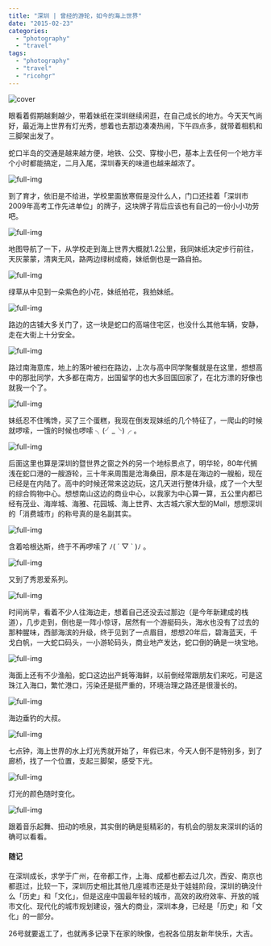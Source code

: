 ```yaml
---
title: "深圳 | 曾经的游轮，如今的海上世界"
date: "2015-02-23"
categories: 
  - "photography"
  - "travel"
tags: 
  - "photography"
  - "travel"
  - "ricohgr"
---
```


![cover](https://static.is26.com/blog/2015/02/shenzhen/w2.JPG)

眼看着假期越剩越少，带着妹纸在深圳继续闲逛，在自己成长的地方。今天天气尚好，最近海上世界有灯光秀，想着也去那边凑凑热闹，下午四点多，就带着相机和三脚架出发了。

蛇口半岛的交通是越来越方便，地铁、公交、穿梭小巴，基本上去任何一个地方半个小时都能搞定，二月入尾，深圳春天的味道也越来越浓了。

![full-img](https://static.is26.com/blog/2015/02/shenzhen/w10.JPG)

到了育才，依旧是不给进，学校里面放寒假是没什么人，门口还挂着「深圳市2009年高考工作先进单位」的牌子，这块牌子背后应该也有自己的一份小小功劳吧。

![full-img](https://static.is26.com/blog/2015/02/shenzhen/w1.JPG)

地图导航了一下，从学校走到海上世界大概就1.2公里，我同妹纸决定步行前往，天灰蒙蒙，清爽无风，路两边绿树成瘾，妹纸倒也是一路自拍。

![full-img](https://static.is26.com/blog/2015/02/shenzhen/w9.JPG)

绿草从中见到一朵紫色的小花，妹纸拍花，我拍妹纸。

![full-img](https://static.is26.com/blog/2015/02/shenzhen/w5.JPG)

路边的店铺大多关门了，这一块是蛇口的高端住宅区，也没什么其他车辆，安静，走在大街上十分安全。

![full-img](https://static.is26.com/blog/2015/02/shenzhen/w4.JPG)

路过南海意库，地上的落叶被扫在路边，上次与高中同学聚餐就是在这里，想想高中的那批同学，大多都在南方，出国留学的也大多回国回家了，在北方漂的好像也就我一个了。

![full-img](https://static.is26.com/blog/2015/02/shenzhen/w6.JPG)

妹纸忍不住嘴馋，买了三个蛋糕，我现在倒发现妹纸的几个特征了，一爬山的时候就啰嗦，一饿的时候也啰嗦 ╮(╯\_╰)╭ 。

![full-img](https://static.is26.com/blog/2015/02/shenzhen/w3.JPG)

后面这里也算是深圳的暨世界之窗之外的另一个地标景点了，明华轮，80年代搁浅在蛇口港的一艘游轮，三十年来周围是沧海桑田，原本是在海边的一艘船，现在已经是在内陆了。高中的时候还常来这边玩，这几天进行整体升级，成了一个大型的综合购物中心。想想南山这边的商业中心，以我家为中心算一算，五公里内都已经有茂业、海岸城、海雅、花园城、海上世界、太古城六家大型的Mall，想想深圳的「消费城市」的称号真的是名副其实。

![full-img](https://static.is26.com/blog/2015/02/shenzhen/w2.JPG)

含着哈根达斯，终于不再啰嗦了 ﾉ( ´ ▽ \` )ﾉ 。

![full-img](https://static.is26.com/blog/2015/02/shenzhen/w8.JPG)

又到了秀恩爱系列。

![full-img](https://static.is26.com/blog/2015/02/shenzhen/w13.JPG)

时间尚早，看着不少人往海边走，想着自己还没去过那边（是今年新建成的栈道），几步走到，倒也是一阵小惊讶，居然有一个游艇码头，海水也没有了过去的那种腥味，西部海滨的升级，终于见到了一点眉目，想想20年后，碧海蓝天，千戈白帆，一大蛇口码头，一小游轮码头，商业地产发达，蛇口倒的确是一块宝地。

![full-img](https://static.is26.com/blog/2015/02/shenzhen/w15.JPG)

海面上还有不少渔船，蛇口这边出产蚝等海鲜，以前倒经常跟朋友们来吃，可是这珠江入海口，繁忙港口，污染还是挺严重的，环境治理之路还是很漫长的。

![full-img](https://static.is26.com/blog/2015/02/shenzhen/w14.JPG)

海边垂钓的大叔。

![full-img](https://static.is26.com/blog/2015/02/shenzhen/w7.JPG)

七点钟，海上世界的水上灯光秀就开始了，年假已末，今天人倒不是特别多，到了廊桥，找了一个位置，支起三脚架，感受下光。

![full-img](https://static.is26.com/blog/2015/02/shenzhen/w11.JPG)

灯光的颜色随时变化。

![full-img](https://static.is26.com/blog/2015/02/shenzhen/w12.JPG)

跟着音乐起舞、扭动的喷泉，其实倒的确是挺精彩的，有机会的朋友来深圳的话的确可以看看。

#### 随记

在深圳成长，求学于广州，在帝都工作，上海、成都也都去过几次，西安、南京也都逛过，比较一下，深圳历史相比其他几座城市还是处于娃娃阶段，深圳的确没什么「历史」和「文化」，但是这座中国最年轻的城市，高效的政府效率、开放的城市文化、现代化的城市规划建设，强大的商业，深圳本身，已经是「历史」和「文化」的一部分。

26号就要返工了，也就再多记录下在家的映像，也祝各位朋友新年快乐，大吉。
